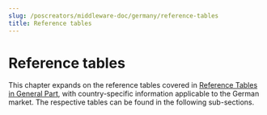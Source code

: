 ```yaml
---
slug: /poscreators/middleware-doc/germany/reference-tables
title: Reference tables
---
```


# Reference tables
This chapter expands on the reference tables covered in [Reference Tables in General Part](../../general/reference-tables/reference-tables.md#reference-tables), with country-specific information applicable to the German market. The respective tables can be found in the following sub-sections.

